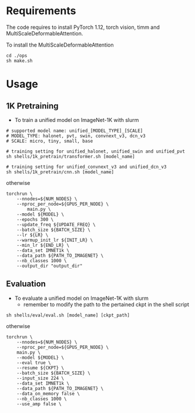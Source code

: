 # Requirements

The code requires to install PyTorch 1.12, torch vision, timm and MultiScaleDeformableAttention.

To install the MultiScaleDeformableAttention

```shell
cd ./ops
sh make.sh
```


# Usage

## 1K Pretraining

- To train a unified model on ImageNet-1K with slurm

```shell
# supported model name: unified_[MODEL_TYPE]_[SCALE]
# MODEL_TYPE: halonet, pvt, swin, convnext_v3, dcn_v3
# SCALE: micro, tiny, small, base

# training setting for unified_halonet, unified_swin and unified_pvt
sh shells/1k_pretrain/transformer.sh [model_name]

# training setting for unified_convnext_v3 and unified_dcn_v3
sh shells/1k_pretrain/cnn.sh [model_name]
```

otherwise

```shell
torchrun \
    --nnodes=${NUM_NODES} \
    --nproc_per_node=${GPUS_PER_NODE} \
		main.py \
    --model ${MODEL} \
    --epochs 300 \
    --update_freq ${UPDATE_FREQ} \
    --batch_size ${BATCH_SIZE} \
    --lr ${LR} \
    --warmup_init_lr ${INIT_LR} \
    --min_lr ${END_LR} \
    --data_set IMNET1k \
    --data_path ${PATH_TO_IMAGENET} \
    --nb_classes 1000 \
    --output_dir "output_dir"
```

## Evaluation

- To evaluate a unified model on ImageNet-1K with slurm
  - remember to modify the path to the pertained ckpt in the shell script

```shell
sh shells/eval/eval.sh [model_name] [ckpt_path]
```

otherwise

```shell
torchrun \
    --nnodes=${NUM_NODES} \
    --nproc_per_node=${GPUS_PER_NODE} \
    main.py \
    --model ${MODEL} \
    --eval true \
    --resume ${CKPT} \
    --batch_size ${BATCH_SIZE} \
    --input_size 224 \
    --data_set IMNET1k \
    --data_path ${PATH_TO_IMAGENET} \
    --data_on_memory false \
    --nb_classes 1000 \
    --use_amp false \
```



